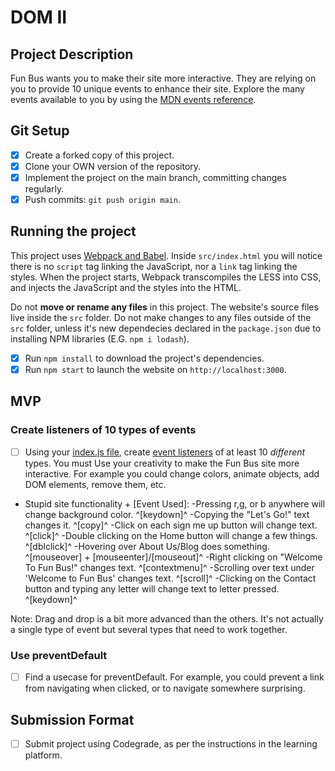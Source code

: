 # DOM II

## Project Description

Fun Bus wants you to make their site more interactive. They are relying on you to provide 10 unique events to enhance their site. Explore the many events available to you by using the [MDN events reference](https://developer.mozilla.org/en-US/docs/Web/Events).

## Git Setup

* [x] Create a forked copy of this project.
* [x] Clone your OWN version of the repository.
* [x] Implement the project on the main branch, committing changes regularly.
* [x] Push commits: `git push origin main`.

## Running the project

This project uses [Webpack and Babel](https://bloomtech-1.wistia.com/medias/bhi99dwr2x). Inside `src/index.html` you will notice there is no `script` tag linking the JavaScript, nor a `link` tag linking the styles. When the project starts, Webpack transcompiles the LESS into CSS, and injects the JavaScript and the styles into the HTML.

Do not **move or rename any files** in this project. The website's source files live inside the `src` folder. Do not make changes to any files outside of the `src` folder, unless it's new dependecies declared in the `package.json` due to installing NPM libraries (E.G. `npm i lodash`).

* [x] Run `npm install` to download the project's dependencies.
* [x] Run `npm start` to launch the website on `http://localhost:3000`.

## MVP

### Create listeners of 10 types of events

* [ ] Using your [index.js file](src/index.js), create [event listeners](https://developer.mozilla.org/en-US/docs/Web/Events) of at least 10 _different_ types. You must Use your creativity to make the Fun Bus site more interactive. For example you could change colors, animate objects, add DOM elements, remove them, etc.

* Stupid site functionality + [Event Used]:
-Pressing r,g, or b anywhere will change background color. 
^[keydown]^
-Copying the "Let's Go!" text changes it. 
^[copy]^
-Click on each sign me up button will change text. 
^[click]^
-Double clicking on the Home button will change a few things. 
^[dblclick]^
-Hovering over About Us/Blog does something. 
^[mouseover] + [mouseenter]/[mouseout]^
-Right clicking on "Welcome To Fun Bus!" changes text.
^[contextmenu]^
-Scrolling over text under 'Welcome to Fun Bus' changes text.
^[scroll]^
-Clicking on the Contact button and typing any letter will change text to letter pressed.
^[keydown]^

Note: Drag and drop is a bit more advanced than the others. It's not actually a single type of event but several types that need to work together.

### Use preventDefault

* [ ] Find a usecase for preventDefault. For example, you could prevent a link from navigating when clicked, or to navigate somewhere surprising.

## Submission Format

* [ ] Submit project using Codegrade, as per the instructions in the learning platform.
